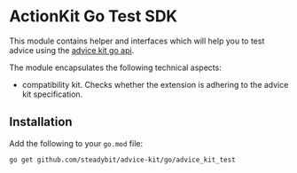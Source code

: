 # ActionKit Go Test SDK

This module contains helper and interfaces which will help you to test advice using
the [advice kit go api](https://github.com/steadybit/advice-kit/tree/main/go/advice_kit_api).

The module encapsulates the following technical aspects:

- compatibility kit. Checks whether the extension is adhering to the advice kit specification.

## Installation

Add the following to your `go.mod` file:

```
go get github.com/steadybit/advice-kit/go/advice_kit_test
```
